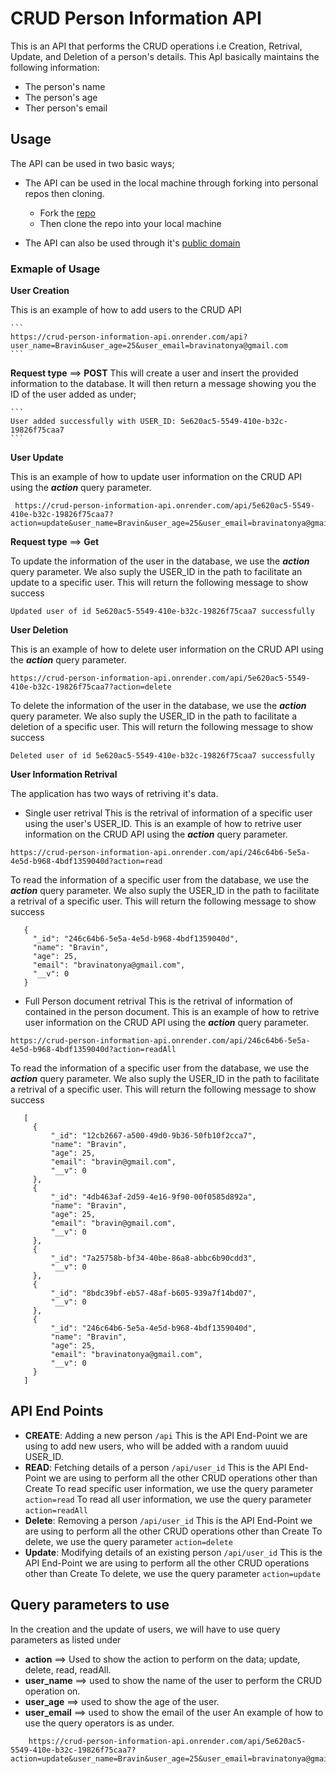 # CRUD Person Information API
This is an API that performs the CRUD operations i.e Creation, Retrival, Update, and Deletion of a person's details.
This ApI basically maintains the following information:
- The person's name
- The person's age
- Ther person's email

## Usage
The API can be used in two basic ways;
- The API can be used in the local machine through forking into personal repos then cloning.
    - Fork the [repo](https://github.com/atonya-bravin/HNGx-backend-track)
    - Then clone the repo into your local machine

- The API can also be used through it's [public domain](https://crud-person-information-api.onrender.com)
### Exmaple of Usage
**User Creation**
  
This is an example of how to add users to the CRUD API
  
    ```
    https://crud-person-information-api.onrender.com/api?user_name=Bravin&user_age=25&user_email=bravinatonya@gmail.com
    ```
  
**Request type** ==> **POST**
    This will create a user and insert the provided information to the database. It will then return a message showing you the ID of the user added as under;
  
    ```
    User added successfully with USER_ID: 5e620ac5-5549-410e-b32c-19826f75caa7
    ```
  
**User Update**
  
This is an example of how to update user information on the CRUD API using the ***action*** query parameter.
  
   ```
    https://crud-person-information-api.onrender.com/api/5e620ac5-5549-410e-b32c-19826f75caa7?action=update&user_name=Bravin&user_age=25&user_email=bravinatonya@gmail.com
   ```
  
**Request type** ==> **Get**
  
   To update the information of the user in the database, we use the ***action*** query parameter. We also suply the USER_ID in the path to facilitate an update to a specific user.
   This will return the following message to show success
  
   ```
   Updated user of id 5e620ac5-5549-410e-b32c-19826f75caa7 successfully
   ```
**User Deletion**
  
This is an example of how to delete user information on the CRUD API using the ***action*** query parameter.
  
   ```
   https://crud-person-information-api.onrender.com/api/5e620ac5-5549-410e-b32c-19826f75caa7?action=delete
   ```
   To delete the information of the user in the database, we use the ***action*** query parameter. We also suply the USER_ID in the path to facilitate a deletion of a specific user.
   This will return the following message to show success
  
   ```
   Deleted user of id 5e620ac5-5549-410e-b32c-19826f75caa7 successfully
   ```
**User Information Retrival**
  
  The application has two ways of retriving it's data.
  - Single user retrival
  This is the retrival of information of a specific user using the user's USER_ID.
    This is an example of how to retrive user information on the CRUD API using the ***action*** query parameter.
  
   ```
   https://crud-person-information-api.onrender.com/api/246c64b6-5e5a-4e5d-b968-4bdf1359040d?action=read
   ```
   To read the information of a specific user from the database, we use the ***action*** query parameter. We also suply the USER_ID in the path to facilitate a retrival of a specific user.
   This will return the following message to show success
  
   ```
      {
        "_id": "246c64b6-5e5a-4e5d-b968-4bdf1359040d",
        "name": "Bravin",
        "age": 25,
        "email": "bravinatonya@gmail.com",
        "__v": 0
      }
   ```
   - Full Person document retrival
   This is the retrival of information of contained in the person document.
    This is an example of how to retrive user information on the CRUD API using the ***action*** query parameter.
  
   ```
   https://crud-person-information-api.onrender.com/api/246c64b6-5e5a-4e5d-b968-4bdf1359040d?action=readAll
   ```
   To read the information of a specific user from the database, we use the ***action*** query parameter. We also suply the USER_ID in the path to facilitate a retrival of a specific user.
   This will return the following message to show success
  
   ```
      [
        {
            "_id": "12cb2667-a500-49d0-9b36-50fb10f2cca7",
            "name": "Bravin",
            "age": 25,
            "email": "bravin@gmail.com",
            "__v": 0
        },
        {
            "_id": "4db463af-2d59-4e16-9f90-00f0585d892a",
            "name": "Bravin",
            "age": 25,
            "email": "bravin@gmail.com",
            "__v": 0
        },
        {
            "_id": "7a25758b-bf34-40be-86a8-abbc6b90cdd3",
            "__v": 0
        },
        {
            "_id": "8bdc39bf-eb57-48af-b605-939a7f14bd07",
            "__v": 0
        },
        {
            "_id": "246c64b6-5e5a-4e5d-b968-4bdf1359040d",
            "name": "Bravin",
            "age": 25,
            "email": "bravinatonya@gmail.com",
            "__v": 0
        }
      ]
   ```
## API End Points
- **CREATE**: Adding a new person ```/api```
  This is the API End-Point we are using to add new users, who will be added with a random uuuid USER_ID.
- **READ**: Fetching details of a person ```/api/user_id```
  This is the API End-Point we are using to perform all the other CRUD operations other than Create
  To read specific user information, we use the query parameter ```action=read```
  To read all user information, we use the query parameter ```action=readAll```
- **Delete**: Removing a person  ```/api/user_id```
  This is the API End-Point we are using to perform all the other CRUD operations other than Create
  To delete, we use the query parameter ```action=delete```
- **Update**: Modifying details of an existing person ```/api/user_id```
  This is the API End-Point we are using to perform all the other CRUD operations other than Create
  To delete, we use the query parameter ```action=update```

## Query parameters to use
In the creation and the update of users, we will have to use query parameters as listed under
- **action** ==> Used to show the action to perform on the data; update, delete, read, readAll.
- **user_name** ==> used to show the name of the user to perform the CRUD operation on.
- **user_age** ==> used to show the age of the user.
- **user_email** ==> used to show the email of the user
An example of how to use the query operators is as under.
```
    https://crud-person-information-api.onrender.com/api/5e620ac5-5549-410e-b32c-19826f75caa7?action=update&user_name=Bravin&user_age=25&user_email=bravinatonya@gmail.com
   ```